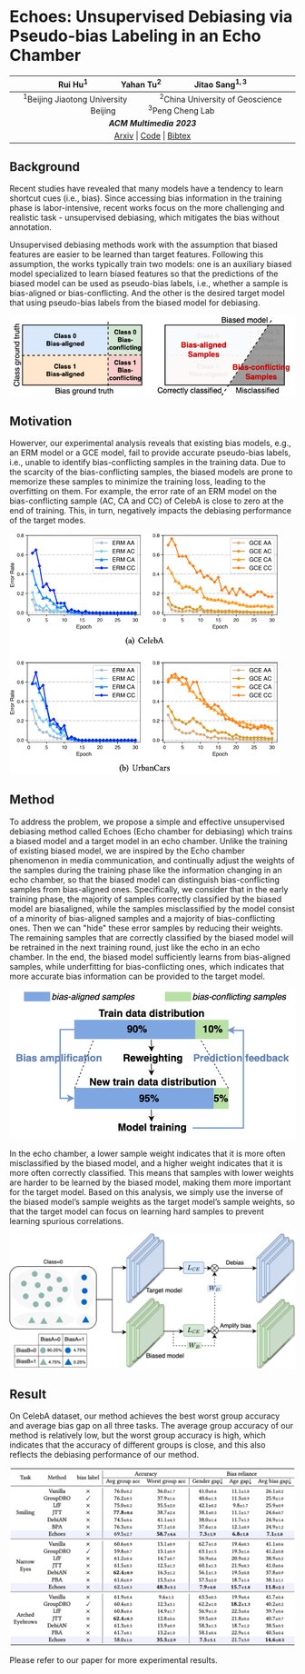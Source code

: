 # **Echoes: Unsupervised Debiasing via Pseudo-bias Labeling in an Echo Chamber**

| Rui Hu$^1$ $\quad \quad\quad$ Yahan Tu$^2$ $\quad \quad\quad$ Jitao Sang$^{1,3}$ |
| :----------------------------------------------------------: |
| $^1$Beijing Jiaotong University  $\quad \quad\quad$ $^2$China University of Geoscience Beijing $\quad \quad\quad$  $^3$Peng Cheng Lab |
|                  ***ACM Multimedia 2023***                   |
| <a href="https://arxiv.org/abs/2305.04043">Arxiv</a> \| <a href="https://github.com/isruihu/Echoes">Code</a> \|  <a href="./resources/bibtex.txt">Bibtex</a> |

## Background

Recent studies have revealed that many models have a tendency to learn shortcut cues (i.e., bias). Since accessing bias information in the training phase is labor-intensive, recent works focus on the more challenging and realistic task - unsupervised debiasing, which mitigates the bias without annotation.

Unsupervised debiasing methods work with the assumption that biased features are easier to be learned than target features. Following this assumption, the works typically train two models: one is an auxiliary biased model specialized to learn biased features so that the predictions of the biased model can be used as pseudo-bias labels, i.e., whether a sample is bias-aligned or bias-conflicting. And the other is the desired target model that using pseudo-bias labels from the biased model for debiasing.

![pseudo-bias-label](./resources/pseudo-bias-label.png)

## Motivation

Howerver, our experimental analysis reveals that existing bias models, e.g., an ERM model or a GCE model, fail to provide accurate pseudo-bias labels, i.e., unable to identify bias-conflicting samples in the training data. Due to the scarcity of the bias-conflicting samples, the biased models are prone to memorize these samples to minimize the training loss, leading to the overfitting on them. For example, the error rate of an ERM model on the bias-conflicting sample (AC, CA and CC) of CelebA  is close to zero at the end of training. This, in turn, negatively impacts the debiasing performance of the target modes.

<img src="./resources/motivation.png" alt="motivation" style="zoom:50%;" />

## Method

To address the problem, we propose a simple and effective unsupervised debiasing method called Echoes (Echo chamber for debiasing) which trains a biased model and a target model in an echo chamber. Unlike the training of existing biased model, we are inspired by the Echo chamber phenomenon in media communication, and continually adjust the weights of the samples during the training phase like the information changing in an echo chamber, so that the biased model can distinguish bias-conflicting samples from bias-aligned ones. Specifically, we consider that in the early training phase, the majority of samples correctly classified by the biased model are biasaligned, while the samples misclassified by the model consist of a minority of bias-aligned samples and a majority of bias-conflicting ones. Then we can "hide" these error samples by reducing their weights. The remaining samples that are correctly classified by the biased model will be retrained in the next training round, just like the echo in an echo chamber. In the end, the biased model sufficiently learns from bias-aligned samples, while underfitting for bias-conflicting ones, which indicates that more accurate bias information can be provided to the target model.

<img src="./resources/model-biased.png" alt="model-biased" style="zoom: 67%;" />

In the echo chamber, a lower sample weight indicates that it is more often misclassified by the biased model, and a higher weight indicates that it is more often correctly classified. This means that samples with lower weights are harder to be learned by the biased model, making them more important for the target model. Based on this analysis, we simply use the inverse of the biased model’s sample weights as the target model’s sample weights, so that the target model can focus on learning hard samples to prevent learning spurious correlations.

<img src="./resources/Echoes.png" alt="Echoes" style="zoom:50%;" />

## Result

On CelebA dataset, our method achieves the best worst group accuracy and average bias gap on all three tasks. The average group accuracy of our method is relatively low, but the worst group accuracy is high, which indicates that the accuracy of different groups is close, and this also reflects the debiasing performance of our method.

![result_celeba](./resources/result_celeba.png)

Please refer to our paper for more experimental results.